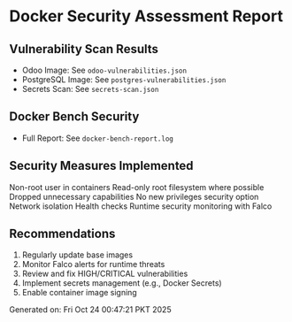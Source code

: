 # Docker Security Assessment Report

## Vulnerability Scan Results
- Odoo Image: See `odoo-vulnerabilities.json`
- PostgreSQL Image: See `postgres-vulnerabilities.json`
- Secrets Scan: See `secrets-scan.json`

## Docker Bench Security
- Full Report: See `docker-bench-report.log`

## Security Measures Implemented
  Non-root user in containers
  Read-only root filesystem where possible
  Dropped unnecessary capabilities
  No new privileges security option
  Network isolation
  Health checks
  Runtime security monitoring with Falco

## Recommendations
1. Regularly update base images
2. Monitor Falco alerts for runtime threats
3. Review and fix HIGH/CRITICAL vulnerabilities
4. Implement secrets management (e.g., Docker Secrets)
5. Enable container image signing

Generated on: Fri Oct 24 00:47:21 PKT 2025
